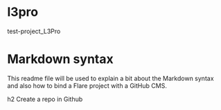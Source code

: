 # l3pro
test-project_L3Pro

# Markdown syntax
This readme file will be used to explain a bit about the Markdown syntax and also how to bind a Flare project with a GitHub CMS.

h2  Create a repo in Github


